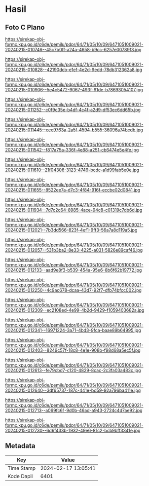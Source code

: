 # Hasil

## Foto C Plano

https://sirekap-obj-formc.kpu.go.id/c6de/pemilu/pdpr/64/71/05/10/09/6471051009021-20240215-010746--45c7b0ff-a24a-4658-b9cc-6257e00789f3.jpg

https://sirekap-obj-formc.kpu.go.id/c6de/pemilu/pdpr/64/71/05/10/09/6471051009021-20240215-010828--42190dcb-e1ef-4e2d-9edd-78db312362a8.jpg

https://sirekap-obj-formc.kpu.go.id/c6de/pemilu/pdpr/64/71/05/10/09/6471051009021-20240215-010906--5e4c5472-9067-493f-91de-b78693054107.jpg

https://sirekap-obj-formc.kpu.go.id/c6de/pemilu/pdpr/64/71/05/10/09/6471051009021-20240215-011252--c0f9c35e-b4df-4c4f-a2d9-df53ec6dd65b.jpg

https://sirekap-obj-formc.kpu.go.id/c6de/pemilu/pdpr/64/71/05/10/09/6471051009021-20240215-011445--cee9763a-2a5f-4594-b555-36096a74bcdb.jpg

https://sirekap-obj-formc.kpu.go.id/c6de/pemilu/pdpr/64/71/05/10/09/6471051009021-20240215-011542--f817a75a-336f-4e88-a251-cb6474e5e4fe.jpg

https://sirekap-obj-formc.kpu.go.id/c6de/pemilu/pdpr/64/71/05/10/09/6471051009021-20240215-011610--21f04306-3123-4749-bcdc-a1d99fab5e0e.jpg

https://sirekap-obj-formc.kpu.go.id/c6de/pemilu/pdpr/64/71/05/10/09/6471051009021-20240215-011655--8522ee7a-d7c3-4f84-916f-eccbe02d0841.jpg

https://sirekap-obj-formc.kpu.go.id/c6de/pemilu/pdpr/64/71/05/10/09/6471051009021-20240215-011934--7d7c2c64-8985-4ace-94c8-c01319c7db6d.jpg

https://sirekap-obj-formc.kpu.go.id/c6de/pemilu/pdpr/64/71/05/10/09/6471051009021-20240215-012021--7b3dd566-823f-4ef1-9ff3-56a7a8d119a5.jpg

https://sirekap-obj-formc.kpu.go.id/c6de/pemilu/pdpr/64/71/05/10/09/6471051009021-20240215-012057--531b3ba2-8e33-4225-a031-5826e89caf46.jpg

https://sirekap-obj-formc.kpu.go.id/c6de/pemilu/pdpr/64/71/05/10/09/6471051009021-20240215-012133--aad9e8f3-b539-454a-95e6-8b6f62b19772.jpg

https://sirekap-obj-formc.kpu.go.id/c6de/pemilu/pdpr/64/71/05/10/09/6471051009021-20240215-012250--4c9ac678-dcaa-43d7-92f7-dfb74bfcc002.jpg

https://sirekap-obj-formc.kpu.go.id/c6de/pemilu/pdpr/64/71/05/10/09/6471051009021-20240215-012309--ec2108ed-4e99-4b2d-9429-f1059403682a.jpg

https://sirekap-obj-formc.kpu.go.id/c6de/pemilu/pdpr/64/71/05/10/09/6471051009021-20240215-012341--16971224-3a71-4bd3-9fca-baae89b64995.jpg

https://sirekap-obj-formc.kpu.go.id/c6de/pemilu/pdpr/64/71/05/10/09/6471051009021-20240215-012403--8249c57f-18c8-4e1e-908b-f98d68a5ec5f.jpg

https://sirekap-obj-formc.kpu.go.id/c6de/pemilu/pdpr/64/71/05/10/09/6471051009021-20240215-012613--fe79cbd7-c120-4829-8cac-2c3fa03a483c.jpg

https://sirekap-obj-formc.kpu.go.id/c6de/pemilu/pdpr/64/71/05/10/09/6471051009021-20240215-012640--3df65737-187c-441e-bd59-92a796ba411e.jpg

https://sirekap-obj-formc.kpu.go.id/c6de/pemilu/pdpr/64/71/05/10/09/6471051009021-20240215-012713--a069fc61-9d0b-46ad-a943-2724c4d7ae92.jpg

https://sirekap-obj-formc.kpu.go.id/c6de/pemilu/pdpr/64/71/05/10/09/6471051009021-20240215-012730--6d6f433b-1932-49e6-81c2-bcb9bff3341e.jpg


## Metadata

| Key        | Value               |
| ---------- | ------------------- |
| Time Stamp | 2024-02-17 13:05:41 |
| Kode Dapil | 6401                |



